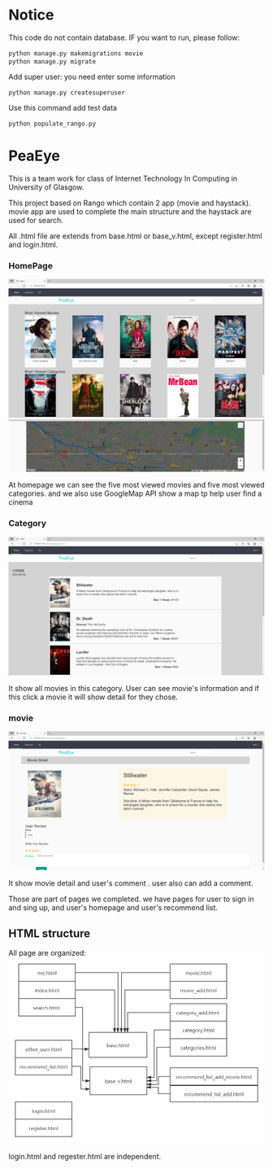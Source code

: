 # Notice
This code do not contain database. IF you want to run, please follow:
```shell
python manage.py makemigrations movie
python manage.py migrate
```
Add super user: you need enter some information
```shell
python manage.py createsuperuser
```

Use this command add test data
```
python populate_rango.py
```



# PeaEye

This is a team work for class of Internet Technology In Computing in University of Glasgow.

This project based on Rango which contain 2 app (movie and haystack). movie app are used to complete the main structure and  the haystack are used for search.

All .html file are extends from base.html or base_v.html, except register.html and login.html.



### HomePage

![image](doc/homepage.png)
![image](doc/map.png)

At homepage we can see the five most viewed movies and five most viewed categories. and we also use GoogleMap API show a map tp help user find a cinema

### Category
![image](doc/category.png)

It show all movies in this category.  User can see movie's information and if this click a movie it will show detail for they chose.


### movie
![image](doc/movie.png)

It show movie detail and user's comment . user also can add a comment.

Those are part of pages we completed. we have pages for user to sign in and sing up,  and user's homepage and user's recommend list.



## HTML structure

All page are organized:
![image](doc/html.png)

login.html and regester.html are independent.
